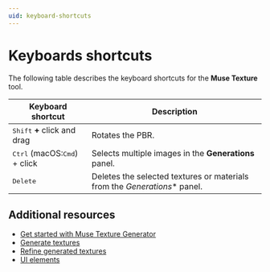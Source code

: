 ```yaml
---
uid: keyboard-shortcuts
---
```


# Keyboards shortcuts

The following table describes the keyboard shortcuts for the **Muse Texture** tool.

| Keyboard shortcut | Description |
| --- | --- |
| <kbd>Shift</kbd> **+** click and drag | Rotates the PBR. |
| <kbd>Ctrl</kbd> (macOS:<kbd>Cmd</kbd>) + click | Selects multiple images in the  **Generations** panel. |
| <kbd>Delete</kbd> | Deletes the selected textures or materials from the *Generations** panel. |

## Additional resources

* [Get started with Muse Texture Generator](xref:get-started)
* [Generate textures](xref:generate)
* [Refine generated textures](xref:refine)
* [UI elements](xref:ui-elements)